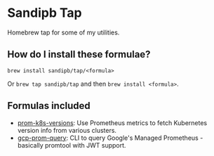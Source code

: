 # Sandipb Tap

Homebrew tap for some of my utilities.

## How do I install these formulae?

`brew install sandipb/tap/<formula>`

Or `brew tap sandipb/tap` and then `brew install <formula>`.

## Formulas included

- [prom-k8s-versions](https://github.com/sandipb/prom-k8s-versions): Use Prometheus metrics to fetch Kubernetes version
  info from various clusters.
- [gcp-prom-query](https://github.com/sandipb/gcp-prom-query): CLI to query Google's Managed Prometheus - basically
  promtool with JWT support.
